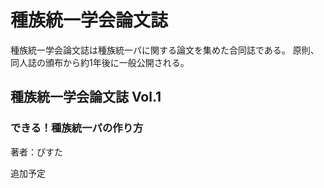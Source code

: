 ﻿# 種族統一学会論文誌
 種族統一学会論文誌は種族統一パに関する論文を集めた合同誌である。
 原則、同人誌の頒布から約1年後に一般公開される。
 
 ## 種族統一学会論文誌 Vol.1
 
 ### できる！種族統一パの作り方
 著者：ぴすた
 
 追加予定
